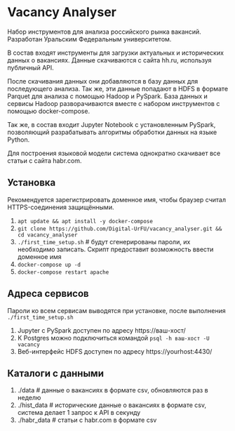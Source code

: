 # Vacancy Analyser
Набор инструментов для анализа российского рынка вакансий. Разработан Уральским Федеральным университетом.

В состав входят инструменты для загрузки актуальных и исторических данных о вакансиях. Данные скачиваются с сайта hh.ru, используя публичный API.

После скачивания данных они добавляются в базу данных для последующего анализа. Так же, эти данные попадают в HDFS в формате Parquet для анализа с помощью Hadoop и PySpark. База данных и сервисы Hadoop разворачиваются вместе с набором инструментов с помощью docker-compose.

Так же, в состав входит Jupyter Notebook с установленным PySpark, позволяющий разрабатывать алгоритмы обработки данных на языке Python.

Для построения языковой модели система однократно скачивает все статьи с сайта habr.com.

## Установка

Рекомендуется зарегистрировать доменное имя, чтобы браузер считал HTTPS-соединения защищёнными.

1. `apt update && apt install -y docker-compose`
2. `git clone https://github.com/Digital-UrFU/vacancy_analyser.git && cd vacancy_analyser`
3. `./first_time_setup.sh` # будут сгенерированы пароли, их необходимо записать. Скрипт предоставит возможность ввести доменное имя
4. `docker-compose up -d`
5. `docker-compose restart apache`

## Адреса сервисов

Пароли ко всем сервисам выводятся при установке, после выполнения `./first_time_setup.sh`

1. Jupyter с PySpark доступен по адресу https://ваш-хост/
2. К Postgres можно подключиться командой `psql -h ваш-хост -U vacancy`
3. Веб-интерфейс HDFS доступен по адресу https://yourhost:4430/

## Каталоги с данными

1. ./data # данные о вакансиях в формате csv, обновляются раз в неделю
2. ./hist_data # исторические данные о вакансиях в формате csv, система делает 1 запрос к API в секунду
3. ./habr_data # статьи с habr.com в формате csv
